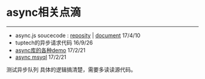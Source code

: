 # async相关点滴
-----
- async.js soucecode : [reposity](https://github.com/caolan/async) | [document](https://caolan.github.io/async/) 17/4/10
- tuptech的异步请求代码  16/9/26
- [async库的各种demo](http://blog.fens.me/nodejs-async/) 17/2/21
- [async msyql](http://blog.fens.me/nodejs-mysql-intro/) 17/2/21

测试异步队列
具体的逻辑搞清楚，需要多读读源代码。
